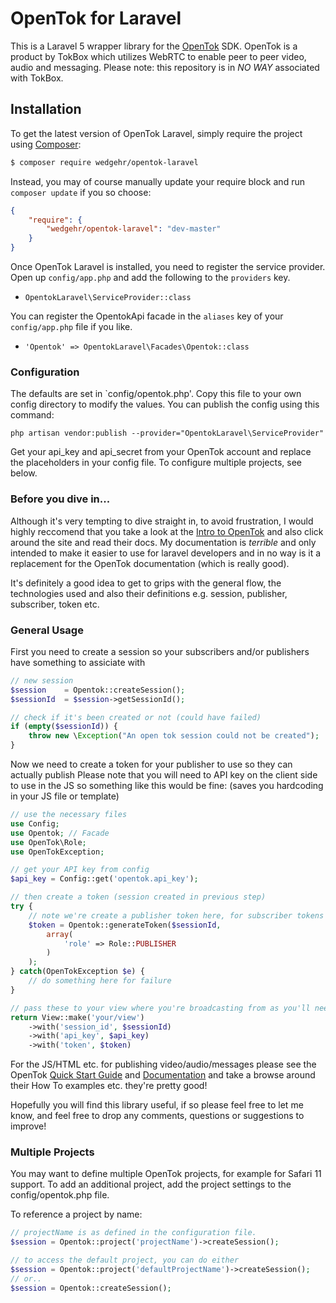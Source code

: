 # OpenTok for Laravel
This is a Laravel 5 wrapper library for the [OpenTok](http://tokbox.com/opentok/) SDK. OpenTok is a product by TokBox which utilizes WebRTC to enable peer to peer video, audio and messaging.
Please note: this repository is in *NO WAY* associated with TokBox.

## Installation
To get the latest version of OpenTok Laravel, simply require the project using [Composer](https://getcomposer.org):

```bash
$ composer require wedgehr/opentok-laravel
```

Instead, you may of course manually update your require block and run `composer update` if you so choose:

```json
{
    "require": {
        "wedgehr/opentok-laravel": "dev-master"
    }
}
```

Once OpenTok Laravel is installed, you need to register the service provider. Open up `config/app.php` and add the following to the `providers` key.

* `OpentokLaravel\ServiceProvider::class`

You can register the OpentokApi facade in the `aliases` key of your `config/app.php` file if you like.

* `'Opentok' => OpentokLaravel\Facades\Opentok::class`

### Configuration

The defaults are set in `config/opentok.php'. Copy this file to your own config directory to modify the values. You can publish the config using this command:

    php artisan vendor:publish --provider="OpentokLaravel\ServiceProvider"

Get your api_key and api_secret from your OpenTok account and replace the placeholders in your config file. To configure multiple projects, see below.

### Before you dive in...

Although it's very tempting to dive straight in, to avoid frustration, I would highly reccomend that you take a look at the [Intro to OpenTok](http://tokbox.com/opentok/intro/) and also click around the site and read their docs. My documentation is *terrible* and only intended to make it easier to use for laravel developers and in no way is it a replacement for the OpenTok documentation (which is really good).

It's definitely a good idea to get to grips with the general flow, the technologies used and also their definitions e.g. session, publisher, subscriber, token etc.

### General Usage

First you need to create a session so your subscribers and/or publishers have something to assiciate with
```php
// new session
$session    = Opentok::createSession();
$sessionId  = $session->getSessionId();

// check if it's been created or not (could have failed)
if (empty($sessionId)) {
    throw new \Exception("An open tok session could not be created");
}
```
Now we need to create a token for your publisher to use so they can actually publish
Please note that you will need to API key on the client side to use in the JS so something like this would be fine:
(saves you hardcoding in your JS file or template)
```php
// use the necessary files
use Config;
use Opentok; // Facade
use OpenTok\Role;
use OpenTokException;

// get your API key from config
$api_key = Config::get('opentok.api_key');

// then create a token (session created in previous step)
try {
    // note we're create a publisher token here, for subscriber tokens we would specify.. yep 'subscriber' instead
    $token = Opentok::generateToken($sessionId,
        array(
            'role' => Role::PUBLISHER
        )
    );
} catch(OpenTokException $e) {
    // do something here for failure
}

// pass these to your view where you're broadcasting from as you'll need them...
return View::make('your/view')
    ->with('session_id', $sessionId)
    ->with('api_key', $api_key)
    ->with('token', $token)
```

For the JS/HTML etc. for publishing video/audio/messages please see the OpenTok [Quick Start Guide](http://tokbox.com/opentok/quick-start/) and [Documentation](http://tokbox.com/opentok/libraries/client/js/) and take a browse around their How To examples etc. they're pretty good!

Hopefully you will find this library useful, if so please feel free to let me know, and feel free to drop any comments, questions or suggestions to improve!

### Multiple Projects

You may want to define multiple OpenTok projects, for example for Safari 11 support. To add an additional project,
add the project settings to the config/opentok.php file.

To reference a project by name:
```php
// projectName is as defined in the configuration file.
$session = Opentok::project('projectName')->createSession();

// to access the default project, you can do either
$session = Opentok::project('defaultProjectName')->createSession();
// or..
$session = Opentok::createSession();
```
